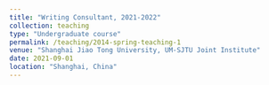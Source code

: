 ```yaml
---
title: "Writing Consultant, 2021-2022"
collection: teaching
type: "Undergraduate course"
permalink: /teaching/2014-spring-teaching-1
venue: "Shanghai Jiao Tong University, UM-SJTU Joint Institute"
date: 2021-09-01
location: "Shanghai, China"
---
```


<!-- This is a description of a teaching experience. You can use markdown like any other post.

Heading 1
======

Heading 2
======

Heading 3
====== -->